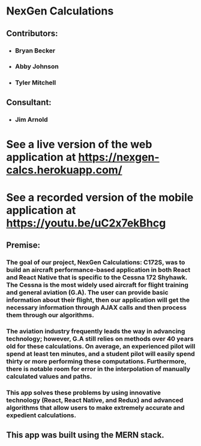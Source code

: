 # NexGen Calculations 

## Contributors:
- ### Bryan Becker
- ### Abby Johnson
- ### Tyler Mitchell

## Consultant:
- ### Jim Arnold

# See a live version of the web application at https://nexgen-calcs.herokuapp.com/

# See a recorded version of the mobile application at https://youtu.be/uC2x7ekBhcg

## Premise:
### The goal of our project, NexGen Calculations: C172S, was to build an aircraft performance-based application in both React and React Native that is specific to the Cessna 172 Shyhawk. The Cessna is the most widely used aircraft for flight training and general aviation (G.A). The user can provide basic information about their flight, then our application will get the necessary information through AJAX calls and then process them through our algorithms.
### The aviation industry frequently leads the way in advancing technology; however, G.A still relies on methods over 40 years old for these calculations. On average, an experienced pilot will spend at least ten minutes, and a student pilot will easily spend thirty or more performing these computations. Furthermore, there is notable room for error in the interpolation of manually calculated values and paths.
### This app solves these problems by using innovative technology (React, React Native, and Redux) and advanced algorithms that allow users to make extremely accurate and expedient calculations.


## This app was built using the MERN stack.

